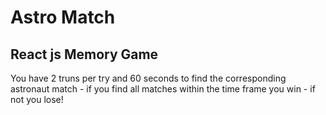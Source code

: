 # Astro Match

## React js Memory Game

You have 2 truns per try and 60 seconds to find the corresponding astronaut match - if you find all matches within the time frame you win - if not you lose!
